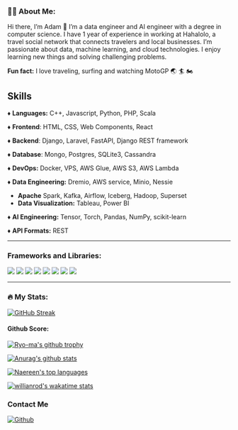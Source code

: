 ### :man_technologist: About Me:

Hi there, I’m Adam 👋
I’m a data engineer and AI engineer with a degree in computer science. I have 1 year of experience in working at Hahalolo, a travel social network that connects travelers and local businesses. I’m passionate about data, machine learning, and cloud technologies. I enjoy learning new things and solving challenging problems.

**Fun fact:** I love traveling, surfing and watching MotoGP 🌏 🏄 🏍️

## Skills

♦ **Languages:** C++, Javascript, Python, PHP, Scala

♦ **Frontend**: HTML, CSS, Web Components, React

♦ **Backend**: Django, Laravel, FastAPI, Django REST framework

♦ **Database**: Mongo, Postgres, SQLite3, Cassandra

♦ **DevOps:** Docker, VPS, AWS Glue, AWS S3, AWS Lambda

♦ **Data Engineering:** Dremio, AWS service, Minio, Nessie
- **Apache** Spark, Kafka, Airflow, Iceberg, Hadoop, Superset
- **Data Visualization:** Tableau, Power BI

♦ **AI Engineering:** Tensor, Torch, Pandas, NumPy, scikit-learn

♦ **API Formats:** REST

---

### Frameworks and Libraries:

<p>
  <img src="https://img.shields.io/badge/TensorFlow-FF6F00?style=for-the-badge&logo=tensorflow&logoColor=white" />
  <img src="https://img.shields.io/badge/React_Native-20232A?style=for-the-badge&logo=react&logoColor=61DAFB" />
  <img src="https://img.shields.io/badge/Node.js-339933?style=for-the-badge&logo=nodedotjs&logoColor=white" />
  <img src="https://img.shields.io/badge/React-20232A?style=for-the-badge&logo=react&logoColor=61DAFB" />
  <img src="https://img.shields.io/badge/Bootstrap-563D7C?style=for-the-badge&logo=bootstrap&logoColor=white" />
  <img src="https://img.shields.io/badge/jQuery-0769AD?style=for-the-badge&logo=jquery&logoColor=white" />
  <img src="https://img.shields.io/badge/Django-092E20?style=for-the-badge&logo=django&logoColor=white" />
  <img src="https://img.shields.io/badge/Laravel-FF2D20?style=for-the-badge&logo=laravel&logoColor=white" />
</p>

---

### :fire: My Stats:

[![GitHub Streak](https://github-readme-streak-stats.herokuapp.com/?user=duonggiakhanhb&theme=dracula&date_format=d%20F[%20Y])](https://git.io/streak-stats)

#### Github Score:

[![Ryo-ma's github trophy](https://github-profile-trophy.vercel.app/?username=duonggiakhanhb&row=1&theme=dracula)](https://github.com/ryo-ma/github-profile-trophy)

[![Anurag's github stats](https://github-readme-stats.vercel.app/api?username=duonggiakhanhb&theme=dracula)](https://github.com/anuraghazra/github-readme-stats)

[![Naereen's top languages](https://github-readme-stats.vercel.app/api/top-langs/?username=duonggiakhanhb&theme=dracula&layout=compact)](https://github.com/anuraghazra/github-readme-stats)

[![willianrod's wakatime stats](https://github-readme-stats.vercel.app/api/wakatime?username=willianrod)](https://github.com/anuraghazra/github-readme-stats)

### Contact Me

[<img alt="Github" src="https://img.shields.io/badge/GitHub-%2312100E.svg?&style=for-the-badge&logo=Github&logoColor=white" />](https://github.com/duonggiakhanhb)
